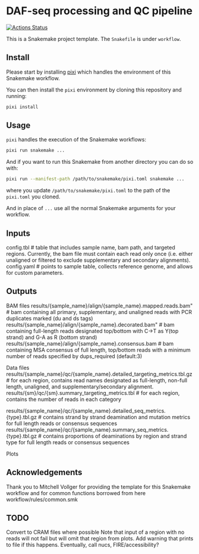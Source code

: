 # DAF-seq processing and QC pipeline

[![Actions Status](https://github.com/mrvollger/SmkTemplate/workflows/CI/badge.svg)](https://github.com/mrvollger/SmkTemplate/actions)

This is a Snakemake project template. The `Snakefile` is under `workflow`.


## Install

Please start by installing [pixi](https://pixi.sh/latest/) which handles the environment of this Snakemake workflow.

You can then install the `pixi` environment by cloning this repository and running:

```bash
pixi install
```

## Usage

`pixi` handles the execution of the Snakemake workflows:

```bash
pixi run snakemake ...
```

And if you want to run this Snakemake from another directory you can do so with:

```bash
pixi run --manifest-path /path/to/snakemake/pixi.toml snakemake ...
```

where you update `/path/to/snakemake/pixi.toml` to the path of the `pixi.toml` you cloned.

And in place of `...` use all the normal Snakemake arguments for your workflow.


## Inputs
config.tbl # table that includes sample name, bam path, and targeted regions.
Currently, the bam file must contain each read only once (i.e. either unaligned or filtered to exclude supplementary and secondary alignments).
config.yaml # points to sample table, collects reference genome, and allows for custom parameters.

## Outputs
BAM files
results/{sample_name}/align/{sample_name}.mapped.reads.bam" # bam containing all primary, supplementary, and unaligned reads with PCR duplicates marked (du and ds tags)
results/{sample_name}/align/{sample_name}.decorated.bam" # bam containing full-length reads designated top/bottom with C->T as Y(top strand) and G-A as R (bottom strand)
results/{sample_name}/align/{sample_name}.consensus.bam # bam containing MSA consensus of full length, top/bottom reads with a minimum number of reads specified by dups_required (default:3)

Data files
results/{sample_name}/qc/{sample_name}.detailed_targeting_metrics.tbl.gz # for each region, contains read names designated as full-length, non-full length, unaligned, and supplementary/secondary alignment.
results/{sm}/qc/{sm}.summary_targeting_metrics.tbl # for each region, contains the number of reads in each category


results/{sample_name}/qc/{sample_name}.detailed_seq_metrics.{type}.tbl.gz # contains strand by strand deamination and mutation metrics for full length reads or consensus sequences
results/{sample_name}/qc/{sample_name}.summary_seq_metrics.{type}.tbl.gz # contains proportions of deaminations by region and strand type for full length reads or consensus sequences



Plots




## Acknowledgements

Thank you to Mitchell Vollger for providing the template for this Snakemake workflow and for common functions borrowed from here workflow/rules/common.smk


## TODO
Convert to CRAM files where possible
Note that input of a region with no reads will not fail but will omit that region from plots. Add warning that prints to file if this happens.
Eventually, call nucs, FIRE/accessibility?

